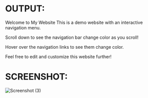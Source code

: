 # OUTPUT:

Welcome to My Website
This is a demo website with an interactive navigation menu.

Scroll down to see the navigation bar change color as you scroll!

Hover over the navigation links to see them change color.

Feel free to edit and customize this website further!

# SCREENSHOT:
![Screenshot (3)](https://github.com/Haarun-2006/prodigy_CS_01/assets/173530277/85c47a03-de66-4f7e-a104-fdcfe725124e)


